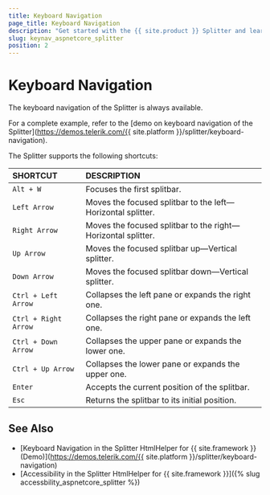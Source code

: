 ```yaml
---
title: Keyboard Navigation
page_title: Keyboard Navigation
description: "Get started with the {{ site.product }} Splitter and learn about the accessibility support it provides through its keyboard navigation functionality."
slug: keynav_aspnetcore_splitter
position: 2
---
```


# Keyboard Navigation

The keyboard navigation of the Splitter is always available.

For a complete example, refer to the [demo on keyboard navigation of the Splitter](https://demos.telerik.com/{{ site.platform }}/splitter/keyboard-navigation).

The Splitter supports the following shortcuts:

| SHORTCUT						| DESCRIPTION				                                               |
|:---                 |:---                                                                                |
| `Alt + W`           | Focuses the first splitbar.                                                        |
| `Left Arrow`        | Moves the focused splitbar to the left—Horizontal splitter.                        |
| `Right Arrow`       | Moves the focused splitbar to the right—Horizontal splitter.                       |
| `Up Arrow`          | Moves the focused splitbar up—Vertical splitter.                                   |
| `Down Arrow`        | Moves the focused splitbar down—Vertical splitter.                                 |
| `Ctrl + Left Arrow` | Collapses the left pane or expands the right one.                                  |
| `Ctrl + Right Arrow`| Collapses the right pane or expands the left one.                                  |
| `Ctrl + Down Arrow` | Collapses the upper pane or expands the lower one.                                 |
| `Ctrl + Up Arrow`   | Collapses the lower pane or expands the upper one.                                 |
| `Enter`             | Accepts the current position of the splitbar.                                      |
| `Esc`               | Returns the splitbar to its initial position.                                      |


## See Also

* [Keyboard Navigation in the Splitter HtmlHelper for {{ site.framework }} (Demo)](https://demos.telerik.com/{{ site.platform }}/splitter/keyboard-navigation)
* [Accessibility in the Splitter HtmlHelper for {{ site.framework }}]({% slug accessbility_aspnetcore_splitter %})
